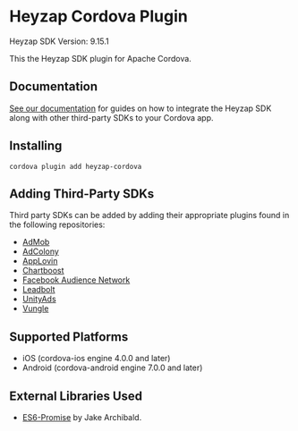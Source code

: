 Heyzap Cordova Plugin
=====================

Heyzap SDK Version: 9.15.1

This the Heyzap SDK plugin for Apache Cordova.

Documentation
-------------
[See our documentation](docs/setup_and_requirements.md) for guides on how to integrate the Heyzap SDK along with other third-party SDKs to your Cordova app.

Installing
----------
```
cordova plugin add heyzap-cordova
```

Adding Third-Party SDKs
-----------------------
Third party SDKs can be added by adding their appropriate plugins found in the following repositories:

* [AdMob](https://github.com/Heyzap/heyzap-cordova-admob)
* [AdColony](https://github.com/Heyzap/heyzap-cordova-adcolony)
* [AppLovin](https://github.com/Heyzap/heyzap-cordova-applovin)
* [Chartboost](https://github.com/Heyzap/heyzap-cordova-chartboost)
* [Facebook Audience Network](https://github.com/Heyzap/heyzap-cordova-facebook_audience_network)
* [Leadbolt](https://github.com/Heyzap/heyzap-cordova-leadbolt)
* [UnityAds](https://github.com/Heyzap/heyzap-cordova-unityads)
* [Vungle](https://github.com/Heyzap/heyzap-cordova-vungle)

Supported Platforms
-------------------
- iOS (cordova-ios engine 4.0.0 and later)
- Android (cordova-android engine 7.0.0 and later)

External Libraries Used
-----------------------
- [ES6-Promise](https://github.com/jakearchibald/es6-promise) by Jake Archibald.
